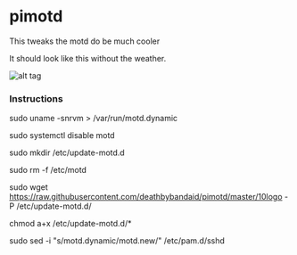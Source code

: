 # pimotd
This tweaks the motd do be much cooler


It should look like this without the weather.

![alt tag](https://raw.githubusercontent.com/deathbybandaid/pimotd/master/raspilogin2.jpg)


### Instructions

sudo uname -snrvm > /var/run/motd.dynamic

sudo systemctl disable motd

sudo mkdir /etc/update-motd.d

sudo rm -f /etc/motd

sudo wget https://raw.githubusercontent.com/deathbybandaid/pimotd/master/10logo -P /etc/update-motd.d/

chmod a+x /etc/update-motd.d/*

sudo sed -i "s/motd.dynamic/motd.new/" /etc/pam.d/sshd
